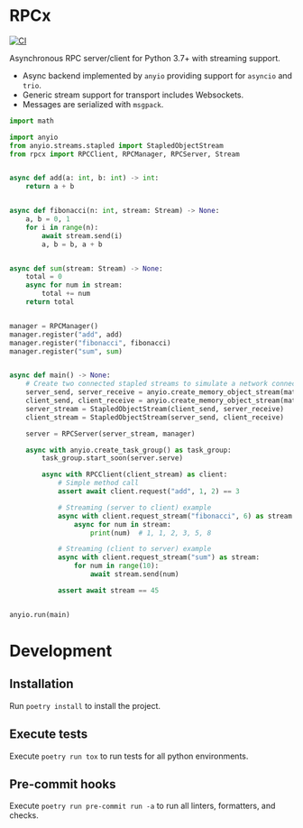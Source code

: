 # RPCx

[![CI](https://github.com/uSpike/rpcx/actions/workflows/main.yml/badge.svg)](https://github.com/uSpike/rpcx/actions/workflows/main.yml)

Asynchronous RPC server/client for Python 3.7+ with streaming support.

- Async backend implemented by `anyio` providing support for `asyncio` and `trio`.
- Generic stream support for transport includes Websockets.
- Messages are serialized with `msgpack`.

```python
import math

import anyio
from anyio.streams.stapled import StapledObjectStream
from rpcx import RPCClient, RPCManager, RPCServer, Stream


async def add(a: int, b: int) -> int:
    return a + b


async def fibonacci(n: int, stream: Stream) -> None:
    a, b = 0, 1
    for i in range(n):
        await stream.send(i)
        a, b = b, a + b


async def sum(stream: Stream) -> None:
    total = 0
    async for num in stream:
        total += num
    return total


manager = RPCManager()
manager.register("add", add)
manager.register("fibonacci", fibonacci)
manager.register("sum", sum)


async def main() -> None:
    # Create two connected stapled streams to simulate a network connection
    server_send, server_receive = anyio.create_memory_object_stream(math.inf, item_type=bytes)
    client_send, client_receive = anyio.create_memory_object_stream(math.inf, item_type=bytes)
    server_stream = StapledObjectStream(client_send, server_receive)
    client_stream = StapledObjectStream(server_send, client_receive)

    server = RPCServer(server_stream, manager)

    async with anyio.create_task_group() as task_group:
        task_group.start_soon(server.serve)

        async with RPCClient(client_stream) as client:
            # Simple method call
            assert await client.request("add", 1, 2) == 3

            # Streaming (server to client) example
            async with client.request_stream("fibonacci", 6) as stream:
                async for num in stream:
                    print(num)  # 1, 1, 2, 3, 5, 8

            # Streaming (client to server) example
            async with client.request_stream("sum") as stream:
                for num in range(10):
                    await stream.send(num)

            assert await stream == 45


anyio.run(main)
```

# Development

## Installation

Run `poetry install` to install the project.

## Execute tests

Execute `poetry run tox` to run tests for all python environments.

## Pre-commit hooks

Execute `poetry run pre-commit run -a` to run all linters, formatters, and checks.
